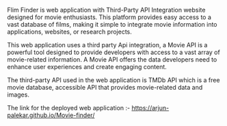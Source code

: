 Flim Finder is web application with Third-Party API Integration website designed for movie enthusiasts. This platform provides easy access to a vast database of films, making it simple to integrate movie information into applications, websites, or research projects.

This web application uses a third party Api integration, a Movie API is a powerful tool designed to provide developers with access to a vast array of movie-related information. A Movie API offers the data developers need to enhance user experiences and create engaging content.

The third-party API used in the web application is TMDb API which is a free movie database, accessible API that provides movie-related data and images.

The link for the deployed web application :- https://arjun-palekar.github.io/Movie-finder/
